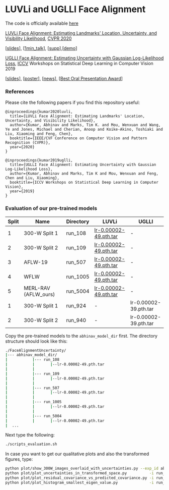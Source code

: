 # LUVLi and UGLLI Face Alignment
The code is officially available [here](https://www.merl.com/research/license/LUVLi)

[LUVLi Face Alignment: Estimating Landmarks' Location, Uncertainty, and Visibility Likelihood](https://arxiv.org/pdf/2004.02980.pdf), [CVPR 2020](http://cvpr2020.thecvf.com/)

[[slides](https://docs.google.com/presentation/d/1jnvrBZWsX7PsAYFDBC-qQlQS8bLo_6PPEtB5gr7gMRU/edit)], [[1min_talk](https://www.youtube.com/watch?v=ZbKJvD_tO7Y)], [[supp](https://openaccess.thecvf.com/content_CVPR_2020/supplemental/Kumar_LUVLi_Face_Alignment_CVPR_2020_supplemental.zip)],[[demo](https://www.cse.msu.edu/computervision/kumar_marks_mou_wang_jones_cherian_akino_liu_feng_cvpr2020.mp4)]

[UGLLI Face Alignment: Estimating Uncertainty with Gaussian Log-Likelihood Loss](http://www.merl.com/publications/docs/TR2019-117.pdf#page=3), [ICCV](https://iccv2019.thecvf.com/) Workshops on Statistical Deep Learning in Computer Vision 2019 

[[slides](https://docs.google.com/presentation/d/1gHu5D0sb5dVvEyiqpJXry2oHqpfrMbmecJpCS8JDets/edit)], [[poster](https://docs.google.com/presentation/d/1aDgnO7aAvqbhvlAxoLitmXRS-Wj7tCfCbSt5nGY6LMU/edit)], [[news](https://www.merl.com/news/award-20191027-1293)], [[Best Oral Presentation Award](https://www.merl.com/public/img/news/photo-1293.jpg)]

### References
Please cite the following papers if you find this repository useful:
```
@inproceedings{kumar2020luvli,
  title={LUVLi Face Alignment: Estimating Landmarks' Location, Uncertainty, and Visibility Likelihood},
  author={Kumar, Abhinav and Marks, Tim K. and Mou, Wenxuan and Wang, Ye and Jones, Michael and Cherian, Anoop and Koike-Akino, Toshiaki and Liu, Xiaoming and Feng, Chen},
  booktitle={IEEE/CVF Conference on Computer Vision and Pattern Recognition (CVPR)},
  year={2020}
}

@inproceedings{kumar2019uglli,
  title={UGLLI Face Alignment: Estimating Uncertainty with Gaussian Log-Likelihood Loss},
  author={Kumar, Abhinav and Marks, Tim K and Mou, Wenxuan and Feng, Chen and Liu, Xiaoming},
  booktitle={ICCV Workshops on Statistical Deep Learning in Computer Vision},
  year={2019}
}
```

### Evaluation of our pre-trained models

| Split | Name                 | Directory |  LUVLi                | UGLLI                 |
|-------|--------------------- |-----------|-----------------------|-----------------------|
| 1     | 300-W Split 1        | run_108   | [lr-0.00002-49.pth.tar](https://drive.google.com/file/d/1cCcC5bCPLT2zllgLlHrAgmkx5QvCs12z/view?usp=sharing) | - |
| 2     | 300-W Split 2        | run_109   | [lr-0.00002-49.pth.tar](https://drive.google.com/file/d/1D1Y7R8-67dPn-n1_DwQQ04RiKyccdF80/view?usp=sharing) | - |
| 3     | AFLW-19              | run_507   | [lr-0.00002-49.pth.tar](https://drive.google.com/file/d/1AilmsnZtpLirsfkgcbaHCc_ylrVWFTJh/view?usp=sharing) | - |
| 4     | WFLW                 | run_1005  | [lr-0.00002-49.pth.tar](https://drive.google.com/file/d/1fyxPnp3Dm3oy2IvhqSGEVNM_pTew8NY_/view?usp=sharing) |- |
| 5     | MERL-RAV (AFLW_ours) | run_5004  | [lr-0.00002-49.pth.tar](https://drive.google.com/file/d/15L9Ss1zpai2FaK54tqCWGlm7dfOk7dVV/view?usp=sharing) |- |
| 1     | 300-W Split 1        | run_924   | -                     |  lr-0.00002-39.pth.tar |
| 2     | 300-W Split 2        | run_940   | -                     |  lr-0.00002-39.pth.tar |

Copy the pre-trained models to the ```abhinav_model_dir``` first. The directory structure should look like this:
```bash
./FaceAlignmentUncertainty/
|--- abhinav_model_dir/
|           |--- run_108
|           |       |--lr-0.00002-49.pth.tar
|           |
|           |--- run_109
|           |       |--lr-0.00002-49.pth.tar
|           |
|           |--- run_507
|           |       |--lr-0.00002-49.pth.tar
|           |
|           |--- run_1005
|           |       |--lr-0.00002-49.pth.tar
|           |
|           |--- run_5004
|           |       |--lr-0.00002-49.pth.tar
|  ...

```

Next type the following:
```bash
./scripts_evaluation.sh
```

In case you want to get our qualitative plots and also the transformed figures, type:
```bash
python plot/show_300W_images_overlaid_with_uncertainties.py --exp_id abhinav_model_dir/run_109_evaluate/ --laplacian
python plot/plot_uncertainties_in_transformed_space.py          -i run_109_evaluate/300W_test --laplacian
python plot/plot_residual_covariance_vs_predicted_covariance.py -i run_109_evaluate --laplacian
python plot/plot_histogram_smallest_eigen_value.py              -i run_109_evaluate --laplacian
```

